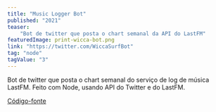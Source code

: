```yaml
---
title: "Music Logger Bot"
published: "2021"
teaser: 
    "Bot de twitter que posta o chart semanal da API do LastFM"
featuredImage: print-wicca-bot.png
link: "https://twitter.com/WiccaSurfBot"
tag: "node"
tagValue: "3"
---
```

Bot de twitter que posta o chart semanal do serviço de log de música LastFM.
Feito com Node, usando API do Twitter e do LastFM.

[Código-fonte](https://github.com/kayehol/musicLogger)